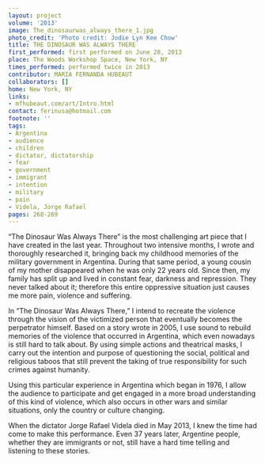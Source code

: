 ```yaml
---
layout: project
volume: '2013'
image: The_dinosaurwas_always_there_1.jpg
photo_credit: 'Photo credit: Jodie Lyn Kee Chow'
title: THE DINOSAUR WAS ALWAYS THERE
first_performed: first performed on June 28, 2013
place: The Woods Workshop Space, New York, NY
times_performed: performed twice in 2013
contributor: MARIA FERNANDA HUBEAUT
collaborators: []
home: New York, NY
links:
- mfhubeaut.com/art/Intro.html
contact: ferinusa@hotmail.com
footnote: ''
tags:
- Argentina
- audience
- children
- dictator, dictatorship
- fear
- government
- immigrant
- intention
- military
- pain
- Videla, Jorge Rafael
pages: 268-269
---
```


“The Dinosaur Was Always There” is the most challenging art piece that I have created in the last year. Throughout two intensive months, I wrote and thoroughly researched it, bringing back my childhood memories of the military government in Argentina. During that same period, a young cousin of my mother disappeared when he was only 22 years old. Since then, my family has split up and lived in constant fear, darkness and repression. They never talked about it; therefore this entire oppressive situation just causes me more pain, violence and suffering.

In “The Dinosaur Was Always There,” I intend to recreate the violence through the vision of the victimized person that eventually becomes the perpetrator himself. Based on a story wrote in 2005, I use sound to rebuild memories of the violence that occurred in Argentina, which even nowadays is still hard to talk about. By using simple actions and theatrical masks, I carry out the intention and purpose of questioning the social, political and religious taboos that still prevent the taking of true responsibility for such crimes against humanity.

Using this particular experience in Argentina which began in 1976, I allow the audience to participate and get engaged in a more broad understanding of this kind of violence, which also occurs in other wars and similar situations, only the country or culture changing.

When the dictator Jorge Rafael Videla died in May 2013, I knew the time had come to make this performance. Even 37 years later, Argentine people, whether they are immigrants or not, still have a hard time telling and listening to these stories.
